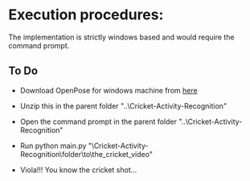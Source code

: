 # Execution procedures:
The implementation is strictly windows based and would require the command prompt.

## To Do
-  Download OpenPose for windows machine from [here](https://github.com/CMU-Perceptual-Computing-Lab/openpose/releases/download/v1.4.0/openpose-1.4.0-win64-cpu-binaries.zip)

-  Unzip this in the parent folder "..\\Cricket-Activity-Recognition" 

-  Open the command prompt in the parent folder "..\\Cricket-Activity-Recognition"

-  Run python main.py "\\Cricket-Activity-Recognition\\folder\\to\\the_cricket_video"

-  Viola!!! You know the cricket shot...
